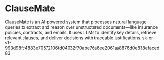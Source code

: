 # ClauseMate
ClauseMate is an AI-powered system that processes natural language queries to extract and reason over unstructured documents—like insurance policies, contracts, and emails. It uses LLMs to identify key details, retrieve relevant clauses, and deliver decisions with traceable justifications.
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